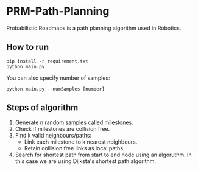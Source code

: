 # PRM-Path-Planning
Probabilistic Roadmaps is a path planning algorithm used in Robotics.

## How to run
```
pip install -r requirement.txt
python main.py
```

You can also specify number of samples:
```
python main.py --numSamples [number]
```

## Steps of algorithm
1. Generate n random samples called milestones.
2. Check if milestones are collision free.
3. Find k valid neighbours/paths:
   - Link each milestone to k nearest neighbours.
   - Retain collision free links as local paths.
4. Search for shortest path from start to end node using an algoruthm. In this case we are using Dijksta's shortest path algorithm.

